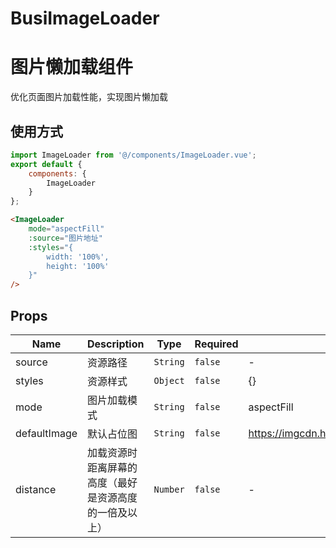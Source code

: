 # BusiImageLoader

# 图片懒加载组件
优化页面图片加载性能，实现图片懒加载

## 使用方式
```javascript
import ImageLoader from '@/components/ImageLoader.vue';
export default {
    components: {
        ImageLoader
    }
};
```
```html
<ImageLoader
    mode="aspectFill"
    :source="图片地址"
    :styles="{
        width: '100%',
        height: '100%'
    }"
/>
```

## Props

<!-- @hjtvuese:BusiImageLoader:props:start -->
|Name|Description|Type|Required|Default|
|---|---|---|---|---|
|source|资源路径|`String`|`false`|-|
|styles|资源样式|`Object`|`false`|{}|
|mode|图片加载模式|`String`|`false`|aspectFill|
|defaultImage|默认占位图|`String`|`false`|https://imgcdn.huanjutang.com/assets/img/20212231125168081.jpeg|
|distance|加载资源时距离屏幕的高度（最好是资源高度的一倍及以上）|`Number`|`false`|-|

<!-- @hjtvuese:BusiImageLoader:props:end -->


